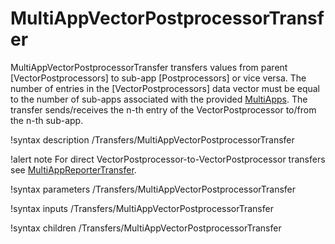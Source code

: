 # MultiAppVectorPostprocessorTransfer

MultiAppVectorPostprocessorTransfer transfers values from parent [VectorPostprocessors] to sub-app
[Postprocessors] or vice versa. The number of entries in the [VectorPostprocessors] data vector must
be equal to the number of sub-apps associated with the provided [MultiApps](/MultiApps/index.md). The transfer
sends/receives the n-th entry of the VectorPostprocessor to/from the n-th sub-app.

!syntax description /Transfers/MultiAppVectorPostprocessorTransfer

!alert note
For direct VectorPostprocessor-to-VectorPostprocessor transfers see [MultiAppReporterTransfer](MultiAppReporterTransfer.md#vector_transfer).

!syntax parameters /Transfers/MultiAppVectorPostprocessorTransfer

!syntax inputs /Transfers/MultiAppVectorPostprocessorTransfer

!syntax children /Transfers/MultiAppVectorPostprocessorTransfer
